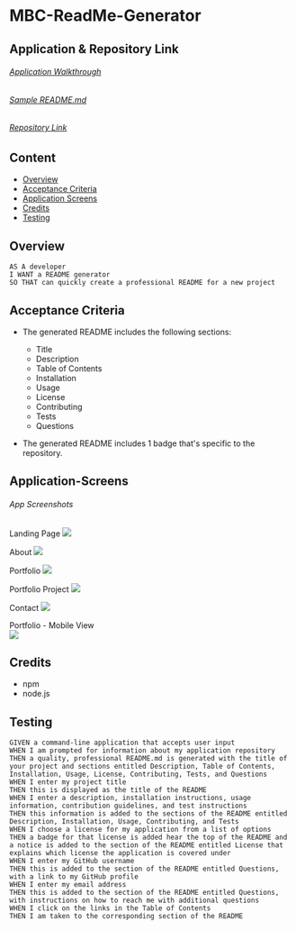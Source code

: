 # MBC-ReadMe-Generator

## Application & Repository Link

###### [Application Walkthrough]()

###### [Sample README.md](https://github.com/Suji-GitH/MBC-ReadMe-Generator)

###### [Repository Link](https://github.com/Suji-GitH/MBC-ReadMe-Generator)

## Content
- [Overview](#Overview)
- [Acceptance Criteria](#Acceptance-Criteria)
- [Application Screens](#Application-Screens)
- [Credits](#Credits)
- [Testing](#Testing)

## Overview

```
AS A developer
I WANT a README generator
SO THAT can quickly create a professional README for a new project
```

## Acceptance Criteria

* The generated README includes the following sections: 

  * Title
  * Description
  * Table of Contents
  * Installation
  * Usage
  * License
  * Contributing
  * Tests
  * Questions

* The generated README includes 1 badge that's specific to the repository.

## Application-Screens

###### App Screenshots

Landing Page
<img src = "./assets/img/Screenshots/LandingPage.jpg">

About
<img src = "./assets/img/Screenshots/About.jpg">

Portfolio
<img src = "./assets/img/Screenshots/Portfolio.jpg">

Portfolio Project
<img src = "./assets/img/Screenshots/PortfolioProject.jpg">

Contact
<img src = "./assets/img/Screenshots/Contact.jpg">

Portfolio - Mobile View <br>
<img src = "./assets/img/Screenshots/MobileView.jpg">

## Credits

- npm
- node.js

## Testing

```
GIVEN a command-line application that accepts user input
WHEN I am prompted for information about my application repository
THEN a quality, professional README.md is generated with the title of your project and sections entitled Description, Table of Contents, Installation, Usage, License, Contributing, Tests, and Questions
WHEN I enter my project title
THEN this is displayed as the title of the README
WHEN I enter a description, installation instructions, usage information, contribution guidelines, and test instructions
THEN this information is added to the sections of the README entitled Description, Installation, Usage, Contributing, and Tests
WHEN I choose a license for my application from a list of options
THEN a badge for that license is added hear the top of the README and a notice is added to the section of the README entitled License that explains which license the application is covered under
WHEN I enter my GitHub username
THEN this is added to the section of the README entitled Questions, with a link to my GitHub profile
WHEN I enter my email address
THEN this is added to the section of the README entitled Questions, with instructions on how to reach me with additional questions
WHEN I click on the links in the Table of Contents
THEN I am taken to the corresponding section of the README
```